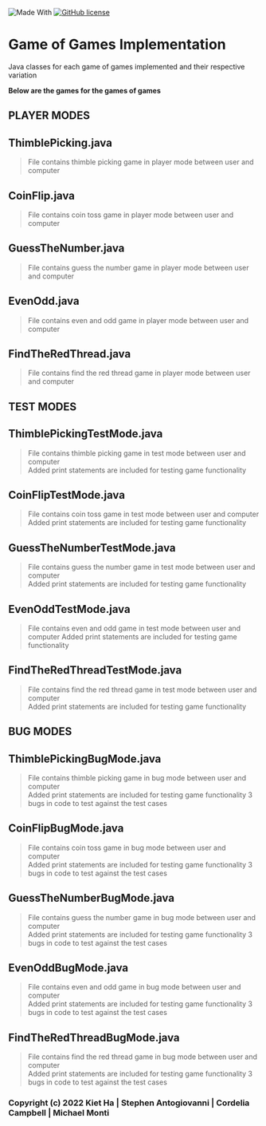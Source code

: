 ![Made With](https://img.shields.io/badge/made%20with-%20java-orange)
[![GitHub license](https://img.shields.io/badge/lisence-%20MIT-green)](https://github.com/santogiovanni/GameofGamesImplementation/blob/main/LICENSE.md)


# Game of Games Implementation
Java classes for each game of games implemented and their respective variation

**Below are the games for the games of games**

## PLAYER MODES

## ThimblePicking.java
> File contains thimble picking game in player mode between user and computer  
 
## CoinFlip.java
> File contains coin toss game in player mode between user and computer  

## GuessTheNumber.java
> File contains guess the number game in player mode between user and computer  

## EvenOdd.java
> File contains even and odd game in player mode between user and computer  

## FindTheRedThread.java
> File contains find the red thread game in player mode between user and computer  


## TEST MODES

## ThimblePickingTestMode.java
> File contains thimble picking game in test mode between user and computer  
> Added print statements are included for testing game functionality
 
## CoinFlipTestMode.java
> File contains coin toss game in test mode between user and computer  
> Added print statements are included for testing game functionality

## GuessTheNumberTestMode.java
> File contains guess the number game in test mode between user and computer  
> Added print statements are included for testing game functionality

## EvenOddTestMode.java
> File contains even and odd game in test mode between user and computer 
> Added print statements are included for testing game functionality

## FindTheRedThreadTestMode.java
> File contains find the red thread game in test mode between user and computer  
> Added print statements are included for testing game functionality


## BUG MODES

## ThimblePickingBugMode.java
> File contains thimble picking game in bug mode between user and computer  
> Added print statements are included for testing game functionality
> 3 bugs in code to test against the test cases
 
## CoinFlipBugMode.java
> File contains coin toss game in bug mode between user and computer  
> Added print statements are included for testing game functionality
> 3 bugs in code to test against the test cases

## GuessTheNumberBugMode.java
> File contains guess the number game in bug mode between user and computer  
> Added print statements are included for testing game functionality
> 3 bugs in code to test against the test cases

## EvenOddBugMode.java
> File contains even and odd game in bug mode between user and computer  
> Added print statements are included for testing game functionality
> 3 bugs in code to test against the test cases

## FindTheRedThreadBugMode.java
> File contains find the red thread game in bug mode between user and computer  
> Added print statements are included for testing game functionality
> 3 bugs in code to test against the test cases


### Copyright (c) 2022 Kiet Ha | Stephen Antogiovanni | Cordelia Campbell | Michael Monti
